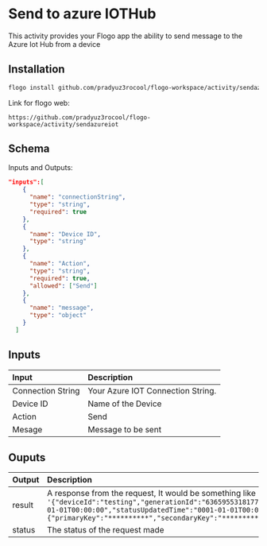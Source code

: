 # Send to azure IOTHub
This activity provides your Flogo app the ability to send message to the Azure Iot Hub from a device

## Installation

```bash
flogo install github.com/pradyuz3rocool/flogo-workspace/activity/sendazureiot
```
Link for flogo web:
```
https://github.com/pradyuz3rocool/flogo-workspace/activity/sendazureiot
```

## Schema
Inputs and Outputs:

```json
"inputs":[
    {
      "name": "connectionString",
      "type": "string",
      "required": true
    },
    {
      "name": "Device ID",
      "type": "string"
    },
    {
      "name": "Action",
      "type": "string",
      "required": true,
      "allowed": ["Send"]
    },
    {
      "name": "message",
      "type": "object"
    }
  ]
```
## Inputs
| Input                          | Description    |
|:-------------------------------|:---------------|
| Connection String              | Your Azure IOT Connection String.            |
| Device ID                      | Name of the Device  |
| Action                         | Send                |
| Mesage                         | Message to be sent  |

## Ouputs
| Output       | Description                                            |
|:-------------|:-------------------------------------------------------|
| result       | A response from the request, It would be something like `'{"deviceId":"testing","generationId":"636595531817773533","etag":"NzkxOTM4Njcx","connectionState":"Disconnected","status":"enabled","statusReason":null,"connectionStateUpdatedTime":"0001-01-01T00:00:00","statusUpdatedTime":"0001-01-01T00:00:00","lastActivityTime":"0001-01-01T00:00:00","cloudToDeviceMessageCount":0,"authentication":{"symmetricKey":{"primaryKey":"**********","secondaryKey":"**************"},"x509Thumbprint":{"primaryThumbprint":null,"secondaryThumbprint":null}}}'` |
| status       | The status of the request made                            |